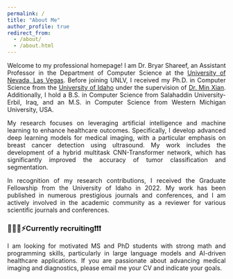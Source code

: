 ```yaml
---
permalink: /
title: "About Me"
author_profile: true
redirect_from: 
  - /about/
  - /about.html
---
```


<p style="text-align:justify">Welcome to my professional homepage! I am Dr. Bryar Shareef, an Assistant Professor in the Department of Computer Science at the <a href="https://www.unlv.edu/cs" rel="external nofollow noopener" target="_blank">University of Nevada, Las Vegas</a>. Before joining UNLV, I received my Ph.D. in Computer Science from the <a href="https://uidaho.edu" rel="external nofollow noopener" target="_blank">University of Idaho</a> under the supervision of <a href="https://webpages.uidaho.edu/mxian/" rel="external nofollow noopener" target="_blank">Dr. Min Xian</a>. Additionally, I hold a B.S. in Computer Science from Salahaddin University-Erbil, Iraq, and an M.S. in Computer Science from Western Michigan University, USA. </p>

<p style="text-align:justify">My research focuses on leveraging artificial intelligence and machine learning to enhance healthcare outcomes. Specifically, I develop advanced deep learning models for medical imaging, with a particular emphasis on breast cancer detection using ultrasound. My work includes the development of a hybrid multitask CNN-Transformer network, which has significantly improved the accuracy of tumor classification and segmentation. </p>

<p style="text-align:justify">In recognition of my research contributions, I received the Graduate Fellowship from the University of Idaho in 2022. My work has been published in numerous prestigious journals and conferences, and I am actively involved in the academic community as a reviewer for various scientific journals and conferences.</p>


<h3>🚀🧑‍💻️⚡Currently recruiting❗❗❗</h3>
<p style="text-align:justify"> I am looking for motivated MS and PhD students with strong math and programming skills, particularly in large language models and AI-driven healthcare applications. If you are passionate about advancing medical imaging and diagnostics, please email me your CV and indicate your goals.</p>